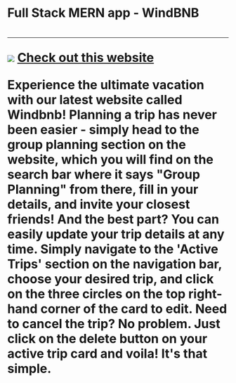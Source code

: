 <h1>Full Stack MERN app - WindBNB<h1>
<hr>
<image src="./src/images/windbnb.png">
<a href="https://windbnb-fv9s.onrender.com/">Check out this website</a>
<p>
Experience the ultimate vacation with our latest website called Windbnb! 
Planning a trip has never been easier - simply head to the group planning section on the website, 
which you will find on the search bar where it says "Group Planning" from there, fill in your details, and invite your closest friends! And the best part? You can easily update your trip details at any time. Simply navigate to the 'Active Trips' section on the navigation bar, choose your desired trip, and click on the three circles on the top right-hand corner of the card to edit. Need to cancel the trip? No problem. Just click on the delete button on your active trip card and voila! It's that simple.
</p>